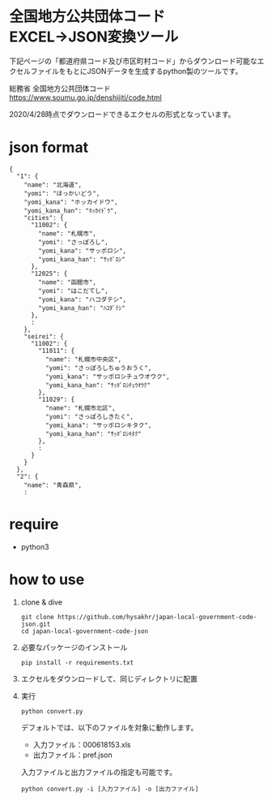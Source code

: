 # 全国地方公共団体コード EXCEL→JSON変換ツール
下記ページの「都道府県コード及び市区町村コード」からダウンロード可能なエクセルファイルをもとにJSONデータを生成するpython製のツールです。

総務省 全国地方公共団体コード
https://www.soumu.go.jp/denshijiti/code.html

2020/4/28時点でダウンロードできるエクセルの形式となっています。

# json format
```
{
  "1": {
    "name": "北海道",
    "yomi": "ほっかいどう",
    "yomi_kana": "ホッカイドウ",
    "yomi_kana_han": "ﾎｯｶｲﾄﾞｳ",
    "cities": {
      "11002": {
        "name": "札幌市",
        "yomi": "さっぽろし",
        "yomi_kana": "サッポロシ",
        "yomi_kana_han": "ｻｯﾎﾟﾛｼ"
      },
      "12025": {
        "name": "函館市",
        "yomi": "はこだてし",
        "yomi_kana": "ハコダテシ",
        "yomi_kana_han": "ﾊｺﾀﾞﾃｼ"
      },
      :
    },
    "seirei": {
      "11002": {
        "11011": {
          "name": "札幌市中央区",
          "yomi": "さっぽろしちゅうおうく",
          "yomi_kana": "サッポロシチュウオウク",
          "yomi_kana_han": "ｻｯﾎﾟﾛｼﾁｭｳｵｳｸ"
        },
        "11029": {
          "name": "札幌市北区",
          "yomi": "さっぽろしきたく",
          "yomi_kana": "サッポロシキタク",
          "yomi_kana_han": "ｻｯﾎﾟﾛｼｷﾀｸ"
        },
        :
      }
    }
  },
  "2": {
    "name": "青森県",
    :
```

# require
- python3

# how to use
1. clone & dive
    ```
    git clone https://github.com/hysakhr/japan-local-government-code-json.git
    cd japan-local-government-code-json
    ```

1. 必要なパッケージのインストール
    ```
    pip install -r requirements.txt
    ```

1. エクセルをダウンロードして、同じディレクトリに配置
1. 実行
    ```
    python convert.py
    ```

    デフォルトでは、以下のファイルを対象に動作します。
    - 入力ファイル：000618153.xls
    - 出力ファイル：pref.json

    入力ファイルと出力ファイルの指定も可能です。
    ```
    python convert.py -i [入力ファイル] -o [出力ファイル]
    ```